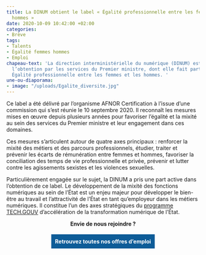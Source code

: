```yaml
---
title: La DINUM obtient le label « Égalité professionnelle entre les femmes et les
  hommes »
date: 2020-10-09 10:42:00 +02:00
categories:
- Brève
tags:
- Talents
- Égalité femmes hommes
- Emploi
chapeau-text: 'La direction interministérielle du numérique (DINUM) est fière d’annoncer
  l’obtention par les services du Premier ministre, dont elle fait partie, du label
  Égalité professionnelle entre les femmes et les hommes. '
une-ou-diaporama:
- image: "/uploads/Egalite_diversite.jpg"
---
```


<style>
.button {
background-color: #0d5c98;
border: 1px solid white;
color: white;
padding: 10px 10px;
text-align: center;
text-decoration: none;
display: inline-block;
font-style: normal;
margin: 4px 2px;
cursor: pointer;
}
</style>

Ce label a été délivré par l’organisme AFNOR Certification à l’issue d’une commission qui s’est réunie le 10 septembre 2020. Il reconnaît les mesures mises en œuvre depuis plusieurs années pour favoriser l’égalité et la mixité au sein des services du Premier ministre et leur engagement dans ces domaines. 

Ces mesures s’articulent autour de quatre axes principaux : renforcer la mixité des métiers et des parcours professionnels, étudier, traiter et prévenir les écarts de rémunération entre femmes et hommes, favoriser la conciliation des temps de vie professionnelle et privée, prévenir et lutter contre les agissements sexistes et les violences sexuelles.

Particulièrement engagée sur le sujet, la DINUM a pris une part active dans l’obtention de ce label. Le développement de la mixité des fonctions numériques au sein de l’État est un enjeu majeur pour développer le bien-être au travail et l’attractivité de l’État en tant qu’employeur dans les métiers numériques. Il constitue l’un des axes stratégiques du [programme TECH.GOUV](https://www.numerique.gouv.fr/publications/tech-gouv-strategie-et-feuille-de-route-2019-2021/) d’accélération de la transformation numérique de l’État.


<div align="center">
<p align="center"><b>Envie de nous rejoindre ?</b></p>
<a href="/rejoignez-nous/" class="button"><b>Retrouvez toutes nos offres d’emploi</b></a>
</div>